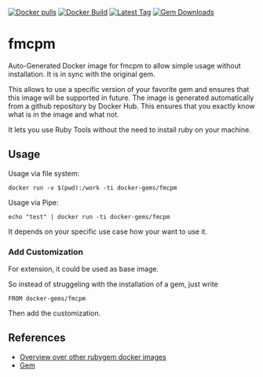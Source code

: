 [![Docker pulls](https://img.shields.io/docker/pulls/rubygem/fmcpm.svg)](https://hub.docker.com/r/rubygem/fmcpm/)
[![Docker Build](https://img.shields.io/docker/automated/rubygem/fmcpm.svg)](https://hub.docker.com/r/rubygem/fmcpm/)
[![Latest Tag](https://img.shields.io/github/tag/docker-rubygem/fmcpm.svg)](https://hub.docker.com/r/rubygem/fmcpm/)
[![Gem Downloads](https://img.shields.io/gem/dt/fmcpm.svg)](https://rubygems.org/gems/fmcpm/)
# fmcpm

Auto-Generated Docker image for fmcpm to allow simple usage without installation.
It is in sync with the original gem.

This allows to use a specific version of your favorite gem and ensures that this image will be supported in future.
The image is generated automatically from a github repository by Docker Hub.
This ensures that you exactly know what is in the image and what not.

It lets you use Ruby Tools without the need to install ruby on your machine.

## Usage

Usage via file system:

`docker run -v $(pwd):/work -ti docker-gems/fmcpm`

Usage via Pipe:

`echo "test" | docker run -ti docker-gems/fmcpm`

It depends on your specific use case how your want to use it.

### Add Customization

For extension, it could be used as base image.

So instead of struggeling with the installation of a gem, just write

`FROM docker-gems/fmcpm`

Then add the customization.

## References

 - [Overview over other rubygem docker images](https://github.com/thinkbot/docker-rubygem)
 - [Gem](https://rubygems.org/gems/fmcpm/)
